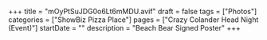 +++
title = "mOyPtSuJDG0o6Lt6mMDU.avif"
draft = false
tags = ["Photos"]
categories = ["ShowBiz Pizza Place"]
pages = ["Crazy Colander Head Night (Event)"]
startDate = ""
description = "Beach Bear Signed Poster"
+++
